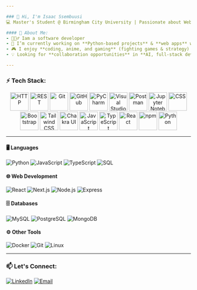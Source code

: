 ```yaml
---

### 👋 Hi, I'm Isaac Ssembuusi
💻 Master's Student @ Birmingham City University | Passionate about Web Development & AI  

#### 🚀 About Me:
- 🙋🏾‍♂️ Iam a software developer
- 🔭 I’m currently working on **Python-based projects** & **web apps** with **React** and **Next.js**  
- 🎮 I enjoy **coding, anime, and gaming** (fighting games & strategy)  
- 💡 Looking for **collaboration opportunities** in **AI, full-stack development, and open-source**  

---
```


### ⚡ Tech Stack:

<div align="center">
<img width="50" src="https://raw.githubusercontent.com/marwin1991/profile-technology-icons/refs/heads/main/icons/http.png" alt="HTTP" title="HTTP"/>  
<img width="50" src="https://raw.githubusercontent.com/marwin1991/profile-technology-icons/refs/heads/main/icons/rest.png" alt="REST" title="REST"/>  
<img width="50" src="https://raw.githubusercontent.com/marwin1991/profile-technology-icons/refs/heads/main/icons/git.png" alt="Git" title="Git"/>  
<img width="50" src="https://raw.githubusercontent.com/marwin1991/profile-technology-icons/refs/heads/main/icons/github.png" alt="GitHub" title="GitHub"/>  
<img width="50" src="https://raw.githubusercontent.com/marwin1991/profile-technology-icons/refs/heads/main/icons/pycharm.png" alt="PyCharm" title="PyCharm"/>  
<img width="50" src="https://raw.githubusercontent.com/marwin1991/profile-technology-icons/refs/heads/main/icons/visual_studio_code.png" alt="Visual Studio Code" title="Visual Studio Code"/>  
<img width="50" src="https://raw.githubusercontent.com/marwin1991/profile-technology-icons/refs/heads/main/icons/postman.png" alt="Postman" title="Postman"/>  
<img width="50" src="https://raw.githubusercontent.com/marwin1991/profile-technology-icons/refs/heads/main/icons/jupyter_notebook.png" alt="Jupyter Notebook" title="Jupyter Notebook"/>  
<img width="50" src="https://raw.githubusercontent.com/marwin1991/profile-technology-icons/refs/heads/main/icons/css.png" alt="CSS" title="CSS"/>  
<img width="50" src="https://raw.githubusercontent.com/marwin1991/profile-technology-icons/refs/heads/main/icons/bootstrap.png" alt="Bootstrap" title="Bootstrap"/>  
<img width="50" src="https://raw.githubusercontent.com/marwin1991/profile-technology-icons/refs/heads/main/icons/tailwind_css.png" alt="Tailwind CSS" title="Tailwind CSS"/>  
<img width="50" src="https://raw.githubusercontent.com/marwin1991/profile-technology-icons/refs/heads/main/icons/chakra_ui.png" alt="Chakra UI" title="Chakra UI"/>  
<img width="50" src="https://raw.githubusercontent.com/marwin1991/profile-technology-icons/refs/heads/main/icons/javascript.png" alt="JavaScript" title="JavaScript"/>  
<img width="50" src="https://raw.githubusercontent.com/marwin1991/profile-technology-icons/refs/heads/main/icons/typescript.png" alt="TypeScript" title="TypeScript"/>  
<img width="50" src="https://raw.githubusercontent.com/marwin1991/profile-technology-icons/refs/heads/main/icons/react.png" alt="React" title="React"/>  
<img width="50" src="https://raw.githubusercontent.com/marwin1991/profile-technology-icons/refs/heads/main/icons/npm.png" alt="npm" title="npm"/>  
<img width="50" src="https://raw.githubusercontent.com/marwin1991/profile-technology-icons/refs/heads/main/icons/python.png" alt="Python" title="Python"/>

</div>

---

#### 🖥️ **Languages** 
![Python](https://img.shields.io/badge/Python-3776AB?style=for-the-badge&logo=python&logoColor=white)   ![JavaScript](https://img.shields.io/badge/JavaScript-F7DF1E?style=for-the-badge&logo=javascript&logoColor=black)  ![TypeScript](https://img.shields.io/badge/TypeScript-3178C6?style=for-the-badge&logo=typescript&logoColor=white)  ![SQL](https://img.shields.io/badge/SQL-4479A1?style=for-the-badge&logo=mysql&logoColor=white)  

#### 🌐 **Web Development**  
![React](https://img.shields.io/badge/React-61DAFB?style=for-the-badge&logo=react&logoColor=black)   ![Next.js](https://img.shields.io/badge/Next.js-000000?style=for-the-badge&logo=nextdotjs&logoColor=white)    ![Node.js](https://img.shields.io/badge/Node.js-339933?style=for-the-badge&logo=nodedotjs&logoColor=white)    ![Express](https://img.shields.io/badge/Express.js-000000?style=for-the-badge&logo=express&logoColor=white)  

#### 🗄️ **Databases**  
![MySQL](https://img.shields.io/badge/MySQL-4479A1?style=for-the-badge&logo=mysql&logoColor=white)    ![PostgreSQL](https://img.shields.io/badge/PostgreSQL-336791?style=for-the-badge&logo=postgresql&logoColor=white)  ![MongoDB](https://img.shields.io/badge/MongoDB-47A248?style=for-the-badge&logo=mongodb&logoColor=white)  

#### ⚙️ **Other Tools**  
![Docker](https://img.shields.io/badge/Docker-2496ED?style=for-the-badge&logo=docker&logoColor=white)  ![Git](https://img.shields.io/badge/Git-F05032?style=for-the-badge&logo=git&logoColor=white)  ![Linux](https://img.shields.io/badge/Linux-FCC624?style=for-the-badge&logo=linux&logoColor=black)  

---

### 📫 Let's Connect:  
[![LinkedIn](https://img.shields.io/badge/LinkedIn-blue?style=for-the-badge&logo=linkedin)](https://www.linkedin.com/in/your-linkedin/)  [![Email](https://img.shields.io/badge/Email-D14836?style=for-the-badge&logo=gmail&logoColor=white)](mailto:isaacsemb1996@gmail.com)  
